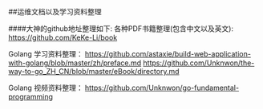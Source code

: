 ##运维文档以及学习资料整理

####大神的github地址整理如下:
各种PDF书籍整理(包含中文以及英文):
https://github.com/KeKe-Li/book

Golang 学习资料整理：
https://github.com/astaxie/build-web-application-with-golang/blob/master/zh/preface.md
https://github.com/Unknwon/the-way-to-go_ZH_CN/blob/master/eBook/directory.md

Golang 视频资料整理：
https://github.com/Unknwon/go-fundamental-programming



